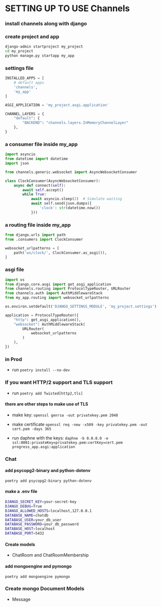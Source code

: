 # SETTING UP TO USE Channels

### install channels along with django

### create project and app

```bash
django-admin startproject my_project
cd my_project
python manage.py startapp my_app
```

### settings file

```py
INSTALLED_APPS = [
    # default apps
    'channels',
    'my_app'
]

ASGI_APPLICATION = 'my_project.asgi.application'

CHANNEL_LAYERS = {
    "default": {
        "BACKEND": "channels.layers.InMemoryChannelLayer"
    },
}
```

### a consumer file inside my_app

```py
import asyncio
from datetime import datetime
import json

from channels.generic.websocket import AsyncWebsocketConsumer

class ClockConsumer(AsyncWebsocketConsumer):
    async def connect(self):
        await self.accept()
        while True:
            await asyncio.sleep(2)  # Simulate waiting
            await self.send(json.dumps({
                'clock': str(datetime.now())
            }))
```

### a routing file inside my_app

```py
from django.urls import path
from .consumers import ClockConsumer

websocket_urlpatterns = [
    path('ws/clock/', ClockConsumer.as_asgi()),
]
```

### asgi file

```py
import os
from django.core.asgi import get_asgi_application
from channels.routing import ProtocolTypeRouter, URLRouter
from channels.auth import AuthMiddlewareStack
from my_app.routing import websocket_urlpatterns

os.environ.setdefault('DJANGO_SETTINGS_MODULE', 'my_project.settings')

application = ProtocolTypeRouter({
    "http": get_asgi_application(),
    "websocket": AuthMiddlewareStack(
        URLRouter(
            websocket_urlpatterns
        )
    ),
})
```

### in Prod

- run `poetry install --no-dev`

### If you want HTTP/2 support and TLS support

- run `poetry add Twisted[http2,tls]`

#### there are other steps to make use of TLS

- make key: `openssl genrsa -out privatekey.pem 2048`

- make certificate `openssl req -new -x509 -key privatekey.pem -out cert.pem -days 365`

- run daphne with the keys: `daphne -b 0.0.0.0 -e ssl:8001:privateKey=privatekey.pem:certKey=cert.pem progress_app.asgi:application`

### Chat

#### add psycopg2-binary and python-dotenv

`poetry add psycopg2-binary python-dotenv`

#### make a .env file
```sh
DJANGO_SECRET_KEY=your-secret-key
DJANGO_DEBUG=True
DJANGO_ALLOWED_HOSTS=localhost,127.0.0.1
DATABASE_NAME=chatdb
DATABASE_USER=your_db_user
DATABASE_PASSWORD=your_db_password
DATABASE_HOST=localhost
DATABASE_PORT=5432
```

#### Create models
- ChatRoom and ChatRoomMembership

#### add mongoengine and pymongo
`poetry add mongoengine pymongo`

### Create mongo Document Models
- Message
